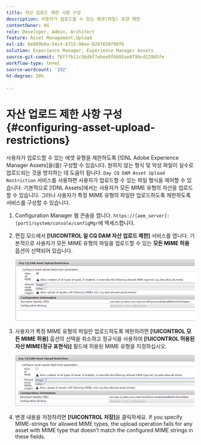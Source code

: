 ```yaml
---
title: 자산 업로드 제한 사항 구성
description: 사용자가 업로드할 수 있는 에셋(파일) 유형 제한
contentOwner: AG
role: Developer, Admin, Architect
feature: Asset Management,Upload
exl-id: 0e009b9a-54c4-4715-98ee-0207839f90f6
solution: Experience Manager, Experience Manager Assets
source-git-commit: 76fffb11c56dbf7ebee9f6805ae0799cd32985fe
workflow-type: tm+mt
source-wordcount: '192'
ht-degree: 20%

---
```


# 자산 업로드 제한 사항 구성 {#configuring-asset-upload-restrictions}

사용자가 업로드할 수 있는 에셋 유형을 제한하도록 [!DNL Adobe Experience Manager Assets]을(를) 구성할 수 있습니다. 원하지 않는 형식 및 악성 파일이 실수로 업로드되는 것을 방지하는 데 도움이 됩니다. `Day CQ DAM Asset Upload Restriction` 서비스를 사용하면 사용자가 업로드할 수 있는 파일 형식을 제어할 수 있습니다. 기본적으로 [!DNL Assets]에서는 사용자가 모든 MIME 유형의 자산을 업로드할 수 있습니다. 그러나 사용자가 특정 MIME 유형의 파일만 업로드하도록 제한하도록 서비스를 구성할 수 있습니다.

1. Configuration Manager 웹 콘솔을 엽니다. `https://[aem_server]:[port]/system/console/configMgr`에 액세스합니다.
1. 편집 모드에서 **[!UICONTROL 일 CQ DAM 자산 업로드 제한]** 서비스를 엽니다. 기본적으로 사용자가 모든 MIME 유형의 파일을 업로드할 수 있는 **모든 MIME 허용** 옵션이 선택되어 있습니다.

   ![chlimage_1-378](assets/chlimage_1-378.png)

1. 사용자가 특정 MIME 유형의 파일만 업로드하도록 제한하려면 **[!UICONTROL 모든 MIME 허용]** 옵션의 선택을 취소하고 정규식을 사용하여 **[!UICONTROL 허용된 자산 MIME(정규 표현식)]** 필드에 허용된 MIME 유형을 지정하십시오.

   ![chlimage_1-379](assets/chlimage_1-379.png)

1. 변경 내용을 저장하려면 **[!UICONTROL 저장]**&#x200B;을 클릭하세요. If you specify MIME-strings for allowed MIME types, the upload operation fails for any asset with MIME type that doesn’t match the configured MIME strings in these fields.
